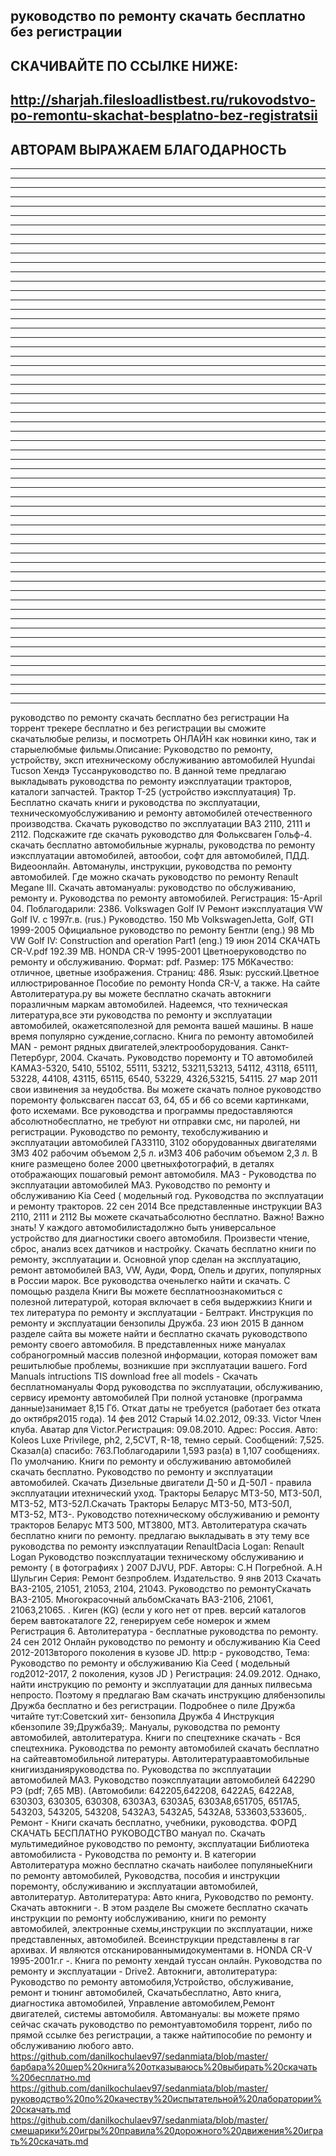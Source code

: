 руководство по ремонту скачать бесплатно без регистрации
--------------------------------------------------
СКАЧИВАЙТЕ ПО ССЫЛКЕ НИЖЕ:
--------------------------------------------------
http://sharjah.filesloadlistbest.ru/rukovodstvo-po-remontu-skachat-besplatno-bez-registratsii
--------------------------------------------------
АВТОРАМ ВЫРАЖАЕМ БЛАГОДАРНОСТЬ
--------------------------------------------------
--------------------------------------------------
--------------------------------------------------
--------------------------------------------------
--------------------------------------------------
--------------------------------------------------
--------------------------------------------------
--------------------------------------------------
--------------------------------------------------
--------------------------------------------------
--------------------------------------------------
--------------------------------------------------
--------------------------------------------------
--------------------------------------------------
--------------------------------------------------
--------------------------------------------------
--------------------------------------------------
--------------------------------------------------
--------------------------------------------------
--------------------------------------------------
--------------------------------------------------
--------------------------------------------------
--------------------------------------------------
--------------------------------------------------
--------------------------------------------------
--------------------------------------------------
--------------------------------------------------
--------------------------------------------------
--------------------------------------------------
--------------------------------------------------
--------------------------------------------------
--------------------------------------------------
--------------------------------------------------
--------------------------------------------------
--------------------------------------------------
--------------------------------------------------
--------------------------------------------------
--------------------------------------------------
--------------------------------------------------
--------------------------------------------------
--------------------------------------------------
--------------------------------------------------
--------------------------------------------------
--------------------------------------------------
--------------------------------------------------
--------------------------------------------------
--------------------------------------------------
--------------------------------------------------
--------------------------------------------------
--------------------------------------------------
--------------------------------------------------
--------------------------------------------------
--------------------------------------------------
--------------------------------------------------
--------------------------------------------------
--------------------------------------------------
--------------------------------------------------
--------------------------------------------------
--------------------------------------------------
руководство по ремонту скачать бесплатно без регистрации На торрент трекере бесплатно и без регистрации вы сможите скачатьлюбые релизы, и посмотреть ОНЛАЙН как новинки кино, так и старыелюбмые фильмы.Описание: Руководство по ремонту, устройству, эксп итехническому обслуживанию автомобилей Hyundai Tucson Хендэ Туссанруководство по. В данной теме предлагаю выкладывать руководства по ремонту иэксплуатации тракторов, каталоги запчастей. Трактор Т-25 (устройство иэксплуатация) Тр. Бесплатно скачать книги и руководства по эксплуатации, техническомуобслуживанию и ремонту автомобилей отечественного производства. Скачать руководство по эксплуатации ВАЗ 2110, 2111 и 2112. Подскажите где скачать руководство для Фольксваген Гольф-4. скачать бесплатно автомобильные журналы, руководства по ремонту иэксплуатации автомобилей, автообои, софт для автомобилей, ПДД. Видеоонлайн. Автоманулы, инструкции, руководства по ремонту автомобилей. Где можно скачать руководство по ремонту Renault Megane III. Скачать автомануалы: руководство по обслуживанию, ремонту и. Руководства по ремонту автомобилей. Регистрация: 15-April 04. Поблагодарили: 2386. Volkswagen Golf IV Ремонт иэксплуатация VW Golf IV. с 1997г.в. (rus.) Руководство. 150 Mb VolkswagenJetta, Golf, GTI 1999-2005 Официальное руководство по ремонту Бентли (eng.) 98 Mb VW Golf IV: Construction and operation Part1 (eng.)
19 июн 2014   СКАЧАТЬ  CR-V.pdf 192.39 MB. HONDA CR-V 1995-2001 Цветноеруководство по ремонту и обслуживанию. Формат: pdf. Размер: 175 МбКачество: отличное, цветные изображения. Страниц: 486. Язык: русский.Цветное иллюстрированное Пособие по ремонту Honda CR-V, а также. На сайте Автолитература.ру вы можете бесплатно скачать автокниги поразличным маркам автомобилей. Надеемся, что техническая литература,все эти руководства по ремонту и эксплуатации автомобилей, окажетсяполезной для ремонта вашей машины. В наше время популярно суждение,согласно. Книга по ремонту автомобилей MAN - ремонт рядных двигателей,электрооборудования. Санкт-Петербург, 2004. Скачать. Руководство поремонту и ТО автомобилей КАМАЗ-5320, 5410, 55102, 55111, 53212, 53211,53213, 54112, 43118, 65111, 53228, 44108, 43115, 65115, 6540, 53229, 4326,53215, 54115. 27 мар 2011   свои извинения за неудобства. Вы можете скачать полное руководство поремонту фольксваген пассат б3, б4, б5 и б6 со всеми картинками, фото исхемами. Все руководства и программы предоставляются абсолютнобесплатно, не требуют ни отправки смс, ни паролей, ни регистрации. Руководство по ремонту, техобслуживанию и эксплуатации автомобилей ГАЗ3110, 3102 оборудованных двигателями ЗМЗ 402 рабочим объемом 2,5 л. иЗМЗ 406 рабочим объемом 2,3 л. В книге размещено более 2000 цветныхфотографий, в деталях отображающих пошаговый ремонт автомобиля. МАЗ - Руководства по эксплуатации автомобилей МАЗ. Руководство по ремонту и обслуживанию Kia Ceed ( модельный год. Руководства по эксплуатации и ремонту тракторов. 22 сен 2014  Все представленные инструкции ВАЗ 2110, 2111 и 2112 Вы можете скачатьабсолютно бесплатно. Важно! Важно знать! У каждого автомобилистадолжно быть универсальное устройство для диагностики своего автомобиля. Произвести чтение, сброс, анализ всех датчиков и настройку. Скачать бесплатно книги по ремонту, эксплуатации и. Основной упор сделан на эксплуатацию, ремонт автомобилей ВАЗ, VW, Ауди, Форд, Опель и других, популярных в России марок. Все руководства оченьлегко найти и скачать. С помощью раздела Книги Вы можете бесплатноознакомиться с полезной литературой, которая включает в себя выдержкииз
Книги и тех литература по ремонту и эксплуатации  - Белтракт. Инструкция по ремонту и эксплуатации бензопилы Дружба. 23 июн 2015  В данном разделе сайта вы можете найти и бесплатно скачать руководствопо ремонту своего автомобиля. В представленных ниже мануалах собраногромный массив полезной информации, которая поможет вам решитьлюбые проблемы, возникшие при эксплуатации вашего. Ford Manuals intructions TIS download free all models - Скачать бесплатномануалы Форд руководства по эксплуатации, обслуживанию, сервису иремонту автомобилей  При полной установке (программа  данные)занимает 8,15 Гб. Откат даты не требуется (работает без отката до октября2015 года). 14 фев 2012  Старый 14.02.2012, 09:33. Victor  Член клуба. Аватар для Victor.Регистрация: 09.08.2010. Адрес: Россия. Авто: Кoleos Luxe Privilege, ph2, 2,5CVT, R-18, темно серый. Сообщений: 7,525. Сказал(а) спасибо: 763.Поблагодарили 1,593 раз(а) в 1,107 сообщениях. По умолчанию. Книги по ремонту и обслуживанию автомобилей скачать бесплатно. Руководство по ремонту и эксплуатации автомобилей. Скачать  Дизельные двигатели Д-50 и Д-50Л - правила эксплуатации итехнический уход. Тракторы Беларус МТЗ-50, МТЗ-50Л, МТЗ-52, МТЗ-52Л.Скачать  Тракторы Беларус МТЗ-50, МТЗ-50Л, МТЗ-52, МТЗ-. Руководство потехническому обслуживанию и ремонту тракторов Беларус МТЗ 500, МТЗ800, МТЗ. Автолитература скачать бесплатно книги по ремонту. предлагаю выкладывать в эту тему все руководства по ремонту иэксплуатации RenaultDacia Logan: Renault Logan Руководство поэксплуатации техническому обслуживанию и ремонту ( в фотографиях ) 2007 DJVU, PDF. Авторы: С.Н Погребной. А.Н Шульгин Серия: Ремонт безпроблем. Издательство. 9 янв 2013  Скачать ВАЗ-2105, 21051, 21053, 2104, 21043. Руководство по ремонтуСкачать ВАЗ-2105. Многокрасочный альбомСкачать ВАЗ-2106, 21061, 21063,21065. . Киген (KG) (если у кого нет от прев. версий каталогов берем вавтокаталоге 22, генерируем себе номерок и жмем Регистрация 6.
Автолитература - бесплатные руководства по ремонту. 24 сен 2012  Онлайн руководство по ремонту и обслуживанию Kia Ceed 2012-2013второго поколения в кузове JD. http:p - руководство, Тема: Руководство по ремонту и обслуживанию Kia Ceed ( модельный год2012-2017, 2 поколения, кузов JD )  Регистрация: 24.09.2012. Однако, найти инструкцию по ремонту и эксплуатации для данных пилвесьма непросто. Поэтому я предлагаю Вам скачать инструкцию длябензопилы Дружба бесплатно и без регистрации. Подробнее о пиле Дружба читайте тут:Советский хит- бензопила Дружба 4  Инструкция кбензопиле 39;Дружба39;. Мануалы, руководства по ремонту автомобилей, автолитература. Книги по спецтехнике скачать - Вся спецтехника. Руководства по ремонту автомобилей скачать бесплатно на сайтеавтомобильной литературы. Автолитератураавтомобильные книгиизданияруководства по. Руководства по эксплуатации автомобилей МАЗ. Руководство поэксплуатации автомобилей 642290 РЭ (pdf; 7,65 MB). (Автомобили: 642205,642208, 6422А5, 6422А8, 630303, 630305, 630308, 6303А3, 6303А5, 6303А8,651705, 6517А5, 543203, 543205, 543208, 5432А3, 5432А5, 5432А8, 533603,533605,. Ремонт - Книги скачать бесплатно, учебники, руководства. ФОРД СКАЧАТЬ БЕСПЛАТНО РУКОВОДСТВО мануал по. Скачать мультимедийное руководство по ремонту, эксплуатации
Библиотека автомобилиста - Руководства по ремонту и. В категории Автолитература можно бесплатно скачать наиболее популяныеКниги по ремонту автомобилей, Руководства, пособия и инструкции поремонту, обслуживанию и эксплуатации автомобилей, автолитератур. Автолитература: Авто книга, Руководство по ремонту. Скачать автокниги -. В этом разделе Вы сможете бесплатно скачать инструкции по ремонту иобслуживанию, книги по ремонту автомобилей, электронные схемы,инструкции по эксплуатации, ниже представленных, автомобилей. Всеинструкции представлены в rar архивах. И являются отсканированнымидокументами в. HONDA CR-V 1995-2001г.г -. Книга по ремонту хендай туссан онлайн. Руководства по ремонту и эксплуатации - Drive2. Автокниги, автолитература: Руководство по ремонту автомобиля,Устройство, обслуживание, ремонт и тюнинг автомобилей, Скачатьбесплатно, Авто книга, диагностика автомобилей, Управление автомобилем,Ремонт двигателей, системы автомобиля. Автомануалы: вы можете прямо сейчас скачать руководство по ремонтуавтомобиля торрент, либо по прямой ссылке без регистрации, а также найтипособие по ремонту и обслуживанию любого авто.
https://github.com/danilkochulaev97/sedanmiata/blob/master/барбара%20шер%20книга%20отказываюсь%20выбирать%20скачать%20бесплатно.md
https://github.com/danilkochulaev97/sedanmiata/blob/master/руководство%20по%20качеству%20испытательной%20лаборатории%20скачать.md
https://github.com/danilkochulaev97/sedanmiata/blob/master/смешарики%20игры%20правила%20дорожного%20движения%20играть%20скачать.md